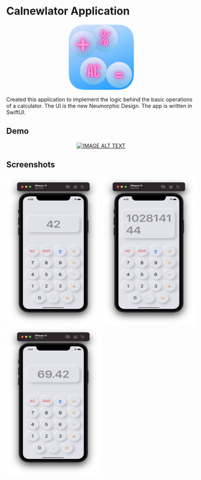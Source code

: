 # Calnewlator Application


<p align="center">
  <img  src="calIcon.png">
</p>

Created this application to implement the logic behind the basic operations of a calculator. The UI is the new Neumorphic Design. The app is written in SwiftUI.

## Demo
<div align="center">
  <a href="https://www.youtube.com/watch?v=Uugl0VJut2w"><img src="https://img.youtube.com/vi/Uugl0VJut2w/0.jpg" alt="IMAGE ALT TEXT"></a>
</div>

## Screenshots
<p float="left">
<img src="s1.png" width="250" height="395">
<img src="s2.png" width="250" height="395">
<img src="s3.png" width="250" height="395">
</p>
